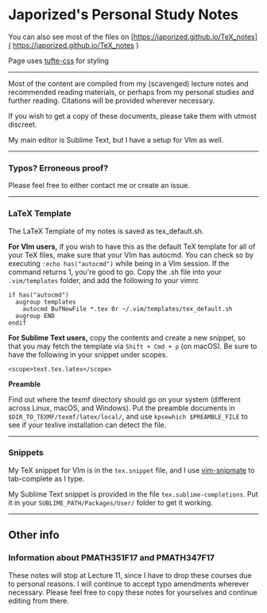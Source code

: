 # Japorized's Personal Study Notes

You can also see most of the files on [https://japorized.github.io/TeX_notes]( https://japorized.github.io/TeX_notes )

Page uses [tufte-css](https://github.com/edwardtufte/tufte-css) for styling

---
Most of the content are compiled from my (scavenged) lecture notes and recommended reading materials, or perhaps from my personal studies and further reading. Citations will be provided wherever necessary.

If you wish to get a copy of these documents, please take them with utmost discreet.

My main editor is Sublime Text, but I have a setup for VIm as well.

---
### Typos? Erroneous proof?

Please feel free to either contact me or create an issue.

---
### LaTeX Template

The LaTeX Template of my notes is saved as tex\_default.sh.

**For VIm users,** if you wish to have this as the default TeX template for all of your TeX files, make sure that your VIm has autocmd. You can check so by executing `:echo has("autocmd")` while being in a VIm session. If the command returns 1, you're good to go. Copy the .sh file into your `.vim/templates` folder, and add the following to your vimrc

```
if has("autocmd")
  augroup templates
    autocmd BufNewFile *.tex 0r ~/.vim/templates/tex_default.sh
  augroup END
endif
```

**For Sublime Text users,** copy the contents and create a new snippet, so that you may fetch the template via `Shift + Cmd + p` (on macOS). Be sure to have the following in your snippet under scopes.

```
<scope>text.tex.latex</scope>
```

**Preamble**

Find out where the texmf directory should go on your system (different across Linux, macOS, and Windows). Put the preamble documents in `$DIR_TO_TEXMF/texmf/latex/local/`, and use `kpsewhich $PREAMBLE_FILE` to see if your texlive installation can detect the file.

---
### Snippets

My TeX snippet for VIm is in the `tex.snippet` file, and I use [vim-snipmate](https://vimawesome.com/plugin/vim-snipmate-mine) to tab-complete as I type.

My Sublime Text snippet is provided in the file `tex.sublime-completions`. Put it in your `SUBLIME_PATH/Packages/User/` folder to get it working.

---

## Other info

### Information about PMATH351F17 and PMATH347F17

These notes will stop at Lecture 11, since I have to drop these courses due to personal reasons. I will continue to accept typo amendments wherever necessary. Please feel free to copy these notes for yourselves and continue editing from there.
